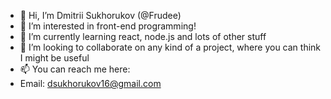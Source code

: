 - 👋 Hi, I’m Dmitrii Sukhorukov (@Frudee)
- 👀 I’m interested in front-end programming!
- 🌱 I’m currently learning react, node.js and lots of other stuff
- 💞️ I’m looking to collaborate on any kind of a project, where you can think I might be useful
- 📫 You can reach me here:
- Email: dsukhorukov16@gmail.com


